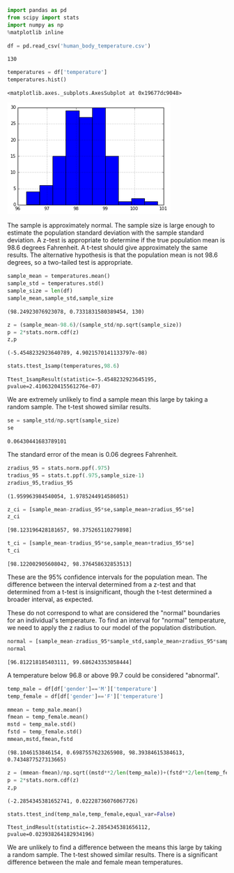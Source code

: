 

```python
import pandas as pd
from scipy import stats
import numpy as np
%matplotlib inline
```


```python
df = pd.read_csv('human_body_temperature.csv')
```




    130




```python
temperatures = df['temperature']
temperatures.hist()
```




    <matplotlib.axes._subplots.AxesSubplot at 0x19677dc9048>




![png](output_2_1.png)


The sample is approximately normal. The sample size is large enough to estimate the population standard deviation with the sample standard deviation. A z-test is appropriate to determine if the true population mean is 98.6 degrees Fahrenheit. A t-test should give approximately the same results. The alternative hypothesis is that the population mean is not 98.6 degrees, so a two-tailed test is appropriate.


```python
sample_mean = temperatures.mean()
sample_std = temperatures.std()
sample_size = len(df)
sample_mean,sample_std,sample_size
```




    (98.24923076923078, 0.7331831580389454, 130)




```python
z = (sample_mean-98.6)/(sample_std/np.sqrt(sample_size))
p = 2*stats.norm.cdf(z)
z,p
```




    (-5.4548232923640789, 4.9021570141133797e-08)




```python
stats.ttest_1samp(temperatures,98.6)
```




    Ttest_1sampResult(statistic=-5.4548232923645195, pvalue=2.4106320415561276e-07)



We are extremely unlikely to find a sample mean this large by taking a random sample. The t-test showed similar results.


```python
se = sample_std/np.sqrt(sample_size)
se
```




    0.06430441683789101



The standard error of the mean is 0.06 degrees Fahrenheit.


```python
zradius_95 = stats.norm.ppf(.975)
tradius_95 = stats.t.ppf(.975,sample_size-1)
zradius_95,tradius_95
```




    (1.959963984540054, 1.9785244914586051)




```python
z_ci = [sample_mean-zradius_95*se,sample_mean+zradius_95*se]
z_ci
```




    [98.123196428181657, 98.375265110279898]




```python
t_ci = [sample_mean-tradius_95*se,sample_mean+tradius_95*se]
t_ci
```




    [98.122002905608042, 98.376458632853513]



These are the 95% confidence intervals for the population mean. The difference between the interval determined from a z-test and that determined from a t-test is insignificant, though the t-test determined a broader interval, as expected. 

These do not correspond to what are considered the "normal" boundaries for an individual's temperature. To find an interval for "normal" temperature, we need to apply the z radius to our model of the population distribution.


```python
normal = [sample_mean-zradius_95*sample_std,sample_mean+zradius_95*sample_std]
normal
```




    [96.812218185403111, 99.686243353058444]



A temperature below 96.8 or above 99.7 could be considered "abnormal".


```python
temp_male = df[df['gender']=='M']['temperature']
temp_female = df[df['gender']=='F']['temperature']
```


```python
mmean = temp_male.mean()
fmean = temp_female.mean()
mstd = temp_male.std()
fstd = temp_female.std()
mmean,mstd,fmean,fstd
```




    (98.1046153846154, 0.6987557623265908, 98.39384615384613, 0.7434877527313665)




```python
z = (mmean-fmean)/np.sqrt((mstd**2/len(temp_male))+(fstd**2/len(temp_female)))
p = 2*stats.norm.cdf(z)
z,p
```




    (-2.2854345381652741, 0.02228736076067726)




```python
stats.ttest_ind(temp_male,temp_female,equal_var=False)
```




    Ttest_indResult(statistic=-2.2854345381656112, pvalue=0.023938264182934196)



We are unlikely to find a difference between the means this large by taking a random sample. The t-test showed similar results. There is a significant difference between the male and female mean temperatures.


```python

```
